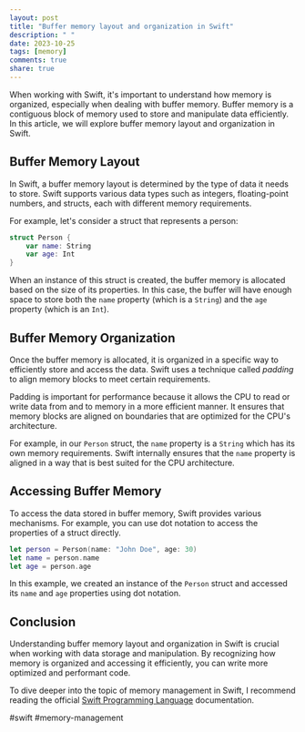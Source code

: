 ```yaml
---
layout: post
title: "Buffer memory layout and organization in Swift"
description: " "
date: 2023-10-25
tags: [memory]
comments: true
share: true
---
```


When working with Swift, it's important to understand how memory is organized, especially when dealing with buffer memory. Buffer memory is a contiguous block of memory used to store and manipulate data efficiently. In this article, we will explore buffer memory layout and organization in Swift.

## Buffer Memory Layout

In Swift, a buffer memory layout is determined by the type of data it needs to store. Swift supports various data types such as integers, floating-point numbers, and structs, each with different memory requirements.

For example, let's consider a struct that represents a person:

```swift
struct Person {
    var name: String
    var age: Int
}
```

When an instance of this struct is created, the buffer memory is allocated based on the size of its properties. In this case, the buffer will have enough space to store both the `name` property (which is a `String`) and the `age` property (which is an `Int`).

## Buffer Memory Organization

Once the buffer memory is allocated, it is organized in a specific way to efficiently store and access the data. Swift uses a technique called *padding* to align memory blocks to meet certain requirements.

Padding is important for performance because it allows the CPU to read or write data from and to memory in a more efficient manner. It ensures that memory blocks are aligned on boundaries that are optimized for the CPU's architecture.

For example, in our `Person` struct, the `name` property is a `String` which has its own memory requirements. Swift internally ensures that the `name` property is aligned in a way that is best suited for the CPU architecture.

## Accessing Buffer Memory

To access the data stored in buffer memory, Swift provides various mechanisms. For example, you can use dot notation to access the properties of a struct directly.

```swift
let person = Person(name: "John Doe", age: 30)
let name = person.name
let age = person.age
```

In this example, we created an instance of the `Person` struct and accessed its `name` and `age` properties using dot notation.

## Conclusion

Understanding buffer memory layout and organization in Swift is crucial when working with data storage and manipulation. By recognizing how memory is organized and accessing it efficiently, you can write more optimized and performant code.

To dive deeper into the topic of memory management in Swift, I recommend reading the official [Swift Programming Language](https://docs.swift.org/swift-book/) documentation.

#swift #memory-management
